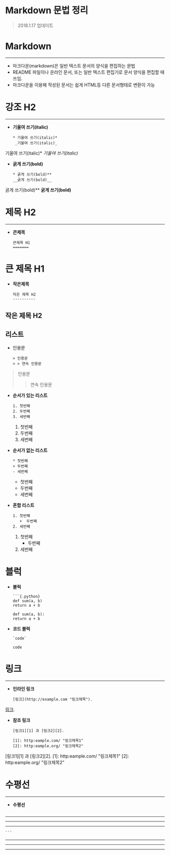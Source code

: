 Markdown 문법 정리
================
> 2018.1.17 업데이트


Markdown
===

---
* 마크다운(markdown)은 일반 텍스트 문서의 양식을 편집하는 문법
* README 파일이나 온라인 문서, 또는 일반 텍스트 편집기로 문서 양식을 편집할 때 쓰임.
* 마크다운을 이용해 작성된 문서는 쉽게 HTML등 다른 문서형태로 변환이 가능

강조 H2
===
---
* __기울여 쓰기(italic)__
	
	```{.python}
	* 기울여 쓰기(italic)*
	 _기울여 쓰기(italic)_
	```
기울여 쓰기(italic)*
_기울여 쓰기(italic)_
	
* __굵게 쓰기(bold)__

	```{.python}
	* 굵게 쓰기(bold)**
	__굵게 쓰기(bold)__ 
	```
굵게 쓰기(bold)**
__굵게 쓰기(bold)__ 


제목 H2
===
---
* __큰제목__ 

	```{.python}
	큰제목 H1
	=======
	```
큰 제목 H1
========

* __작은제목__

	```{.python}
	작은 제목 H2
	----------
	```


작은 제목 H2
----------


리스트
----


* 인용문

	```{.python}
	> 인용문
	> > 연속 인용문
	```
> 인용문
> > 연속 인용문


* __순서가 있는 리스트__

	```{.python}
	1. 첫번째
	2. 두번째
	3. 세번째
	```
	1. 첫번째
	2. 두번째
	3. 세번째

* __순서가 없는 리스트__

	```{.python}
	* 첫번째
	+ 두번째
	- 세번째
	```
	* 첫번째
	+ 두번째
	- 세번째

* __혼합 리스트__

	```{.python}
	1. 첫번째
	   +  두번째
	2. 세번째
	```
	
	1. 첫번째
   		+  두번째
	2. 세번째


블럭
===

* __블럭__

	```{.python}
	```{.python}
	def sum(a, b)
	return a + b
	```

	```{.python}
	def sum(a, b):
	return a + b
	```

* __코드 블럭__

	```
	`code`
	```

	`code`


링크
===
---

* __인라인 링크__

	```
	[링크](http://example.com "링크제목").	
	```

[링크](http://example.com "링크제목").

* __참조 링크__
	
	```{.python}
	[링크1][1] 과 [링크2][2].
	
	[1]: http:eample.com/ "링크제목1"
	[2]: http:eample.org/ "링크제목2"	
	```
	
[링크1][1] 과 [링크2][2].
[1]: http:eample.com/ "링크제목1" 
[2]: http:eample.org/ "링크제목2"

수평선
===
---

* __수평선__

	```
 -----
 _____
 *****
	
	```
 -----
 _____
 *****
 
 


